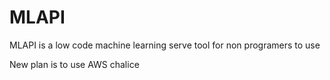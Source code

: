 # MLAPI 

MLAPI is a low code machine learning serve tool for non programers to use

New plan is to use AWS chalice
